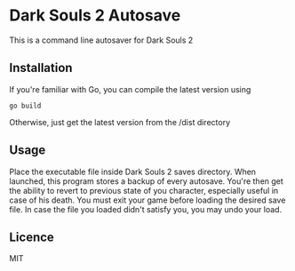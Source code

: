 # Dark Souls 2 Autosave
This is a command line autosaver for Dark Souls 2

## Installation
If you're familiar with Go, you can compile the latest version using
```console
go build
```
Otherwise, just get the latest version from the /dist directory

## Usage
Place the executable file inside Dark Souls 2 saves directory.
When launched, this program stores a backup of every autosave.
You're then get the ability to revert to previous state of you character,
especially useful in case of his death.
You must exit your game before loading the desired save file.
In case the file you loaded didn't satisfy you, you may undo your load.

## Licence
MIT

